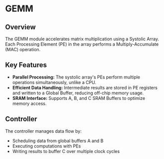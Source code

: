 # GEMM

## Overview

The GEMM module accelerates matrix multiplication using a Systolic Array. Each Processing Element (PE) in the array performs a Multiply-Accumulate (MAC) operation.

## Key Features

- **Parallel Processing:** The systolic array's PEs perform multiple operations simultaneously, unlike a CPU.
- **Efficient Data Handling:** Intermediate results are stored in PE registers and written to a Global Buffer, reducing off-chip memory usage.
- **SRAM Interface:** Supports A, B, and C SRAM Buffers to optimize memory access.

## Controller

The controller manages data flow by:

- Scheduling data from global buffers A and B
- Executing computations with PEs
- Writing results to buffer C over multiple clock cycles
